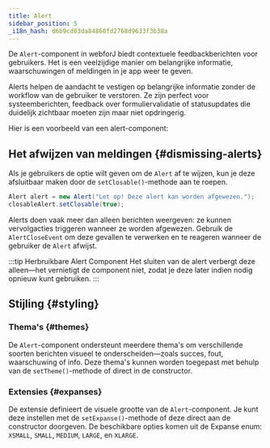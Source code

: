 ```yaml
---
title: Alert
sidebar_position: 5
_i18n_hash: d6b9cd03da84860fd2768d9633f3b38a
---
```

<DocChip chip='shadow' />
<DocChip chip='name' label="dwc-alert" />
<DocChip chip='since' label='25.00' />
<JavadocLink type="alert" location="com/webforj/component/alert/Alert" top='true'/>

De `Alert`-component in webforJ biedt contextuele feedbackberichten voor gebruikers. Het is een veelzijdige manier om belangrijke informatie, waarschuwingen of meldingen in je app weer te geven.

Alerts helpen de aandacht te vestigen op belangrijke informatie zonder de workflow van de gebruiker te verstoren. Ze zijn perfect voor systeemberichten, feedback over formuliervalidatie of statusupdates die duidelijk zichtbaar moeten zijn maar niet opdringerig.

Hier is een voorbeeld van een alert-component:

<ComponentDemo 
path='/webforj/alert?' 
javaE='https://raw.githubusercontent.com/webforj/webforj-documentation/refs/heads/main/src/main/java/com/webforj/samples/views/alert/AlertView.java'
height = '100px'
/>

## Het afwijzen van meldingen {#dismissing-alerts}

Als je gebruikers de optie wilt geven om de `Alert` af te wijzen, kun je deze afsluitbaar maken door de `setClosable()`-methode aan te roepen. 

```java 
Alert alert = new Alert("Let op! Deze alert kan worden afgewezen.");
closableAlert.setClosable(true);
```
Alerts doen vaak meer dan alleen berichten weergeven: ze kunnen vervolgacties triggeren wanneer ze worden afgewezen. Gebruik de `AlertCloseEvent` om deze gevallen te verwerken en te reageren wanneer de gebruiker de `Alert` afwijst.

<ComponentDemo 
path='/webforj/closablealert?' 
javaE='https://raw.githubusercontent.com/webforj/webforj-documentation/refs/heads/main/src/main/java/com/webforj/samples/views/alert/ClosableAlertView.java'
height = '100px'
/>

:::tip Herbruikbare Alert Component
Het sluiten van de alert verbergt deze alleen—het vernietigt de component niet, zodat je deze later indien nodig opnieuw kunt gebruiken.
:::


## Stijling {#styling}

### Thema's {#themes}

De `Alert`-component ondersteunt meerdere <JavadocLink type="foundation" location="com/webforj/component/Theme"> thema's </JavadocLink> om verschillende soorten berichten visueel te onderscheiden—zoals succes, fout, waarschuwing of info. Deze thema's kunnen worden toegepast met behulp van de `setTheme()`-methode of direct in de constructor.

<ComponentDemo 
path='/webforj/alertthemes?'
javaE='https://raw.githubusercontent.com/webforj/webforj-documentation/refs/heads/main/src/main/java/com/webforj/samples/views/alert/AlertThemesView.java' 
height = '475px'
/>


### Extensies {#expanses}

De extensie definieert de visuele grootte van de `Alert`-component. Je kunt deze instellen met de `setExpanse()`-methode of deze direct aan de constructor doorgeven. De beschikbare opties komen uit de Expanse enum: `XSMALL`, `SMALL`, `MEDIUM`, `LARGE`, en `XLARGE`.

<ComponentDemo 
path='/webforj/alertexpanses?' 
javaE='https://raw.githubusercontent.com/webforj/webforj-documentation/refs/heads/main/src/main/java/com/webforj/samples/views/alert/AlertExpansesView.java'
height = '400px'
/>

<TableBuilder name="Alert" />
